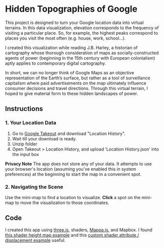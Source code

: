 # Hidden Topographies of Google
This project is designed to turn your Google location data into virtual terrains. In this data visualization, elevation corresponds to the frequency of visiting a particular place. So, for example, the highest peaks correspond to places you visit the most often (e.g. house, work, school...).
  
I created this visualization while reading J.B. Harley, a historian of cartography whose thorough consideration of maps as socially-constructed agents of power (beginning in the 15th century with European colonialism) aptly applies to contemporary digital cartography.  
  
In short, we can no longer think of Google Maps as an objective representation of the Earth’s surface, but rather as a tool of surveillance capitalism where paid advertisements on the map ultimately influence consumer decisions and travel directions. Through this virtual terrain, I hoped to give material form to these hidden landscapes of power.  

## Instructions  
### 1. Your Location Data  
1. Go to [Google Takeout](https://takeout.google.com/?pli=1) and download "Location History".  
2. Wait till your download is ready.  
3. Unzip folder  
4. Open Takeout > Location History, and upload 'Location History.json' into the input box  
  
**Privacy Note** The app does not store any of your data. It attempts to use your browser's location (assuming you've enabled this in system preferences) at the beginning to start the map in a convenient spot.  
  
### 2. Navigating the Scene  
Use the mini-map to find a location to visualize. **Click** a spot on the mini-map to move the visualization to those coordinates.

## Code  
I created this app using [three.js](https://threejs.org/), shaders, [Mappa.js](https://mappa.js.org/), and Mapbox. I found [this shader height map example](https://stemkoski.github.io/Three.js/Shader-Heightmap-Textures.html) and this [custom shader attribute / displacement example](https://threejs.org/examples/webgl_custom_attributes.html) useful. 